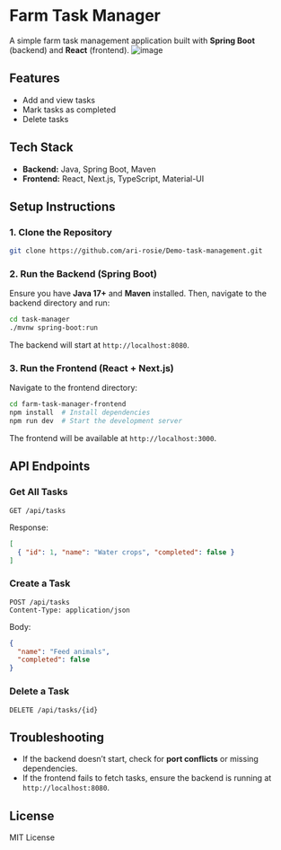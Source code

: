 # Farm Task Manager

A simple farm task management application built with **Spring Boot** (backend) and **React** (frontend).
![image](https://github.com/user-attachments/assets/3e125c35-9745-43e9-90b2-b6ba46b67626)

## Features
- Add and view tasks
- Mark tasks as completed
- Delete tasks

## Tech Stack
- **Backend:** Java, Spring Boot, Maven
- **Frontend:** React, Next.js, TypeScript, Material-UI

## Setup Instructions

### 1. Clone the Repository
```sh
git clone https://github.com/ari-rosie/Demo-task-management.git

```

### 2. Run the Backend (Spring Boot)
Ensure you have **Java 17+** and **Maven** installed. Then, navigate to the backend directory and run:
```sh
cd task-manager
./mvnw spring-boot:run
```

The backend will start at `http://localhost:8080`.

### 3. Run the Frontend (React + Next.js)
Navigate to the frontend directory:
```sh
cd farm-task-manager-frontend
npm install  # Install dependencies
npm run dev  # Start the development server
```
The frontend will be available at `http://localhost:3000`.

## API Endpoints

### Get All Tasks
```http
GET /api/tasks
```
Response:
```json
[
  { "id": 1, "name": "Water crops", "completed": false }
]
```

### Create a Task
```http
POST /api/tasks
Content-Type: application/json
```
Body:
```json
{
  "name": "Feed animals",
  "completed": false
}
```

### Delete a Task
```http
DELETE /api/tasks/{id}
```

## Troubleshooting
- If the backend doesn’t start, check for **port conflicts** or missing dependencies.
- If the frontend fails to fetch tasks, ensure the backend is running at `http://localhost:8080`.

## License
MIT License

